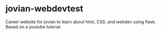 # jovian-webdevtest
Career website for jovian to learn about html, CSS, and webdev using flask.
Based on a youtube tutorial.

